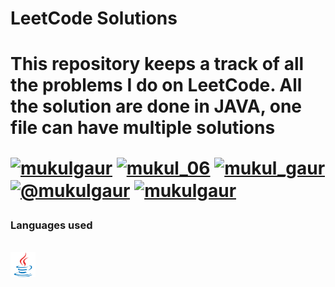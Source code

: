 <h1> LeetCode Solutions <h1/>
<p> This repository keeps a track of all the problems I do on LeetCode. All the solution are done in <bold>JAVA</bold>, one file can have multiple solutions </p>
<p align="left">
<a href="https://linkedin.com/in/mukul-gaur" target="blank"><img align="center" src="https://raw.githubusercontent.com/rahuldkjain/github-profile-readme-generator/master/src/images/icons/Social/linked-in-alt.svg" alt="mukulgaur" height="30" width="40" /></a>
<a href="https://instagram.com/mukul_06" target="blank"><img align="center" src="https://raw.githubusercontent.com/rahuldkjain/github-profile-readme-generator/master/src/images/icons/Social/instagram.svg" alt="mukul_06" height="30" width="40" /></a>
<a href="https://www.codechef.com/users/mukul_gaur" target="blank"><img align="center" src="https://cdn.jsdelivr.net/npm/simple-icons@3.1.0/icons/codechef.svg" alt="mukul_gaur" height="30" width="40" /></a>
<a href="https://www.hackerrank.com/mukulgaur91" target="blank"><img align="center" src="https://raw.githubusercontent.com/rahuldkjain/github-profile-readme-generator/master/src/images/icons/Social/hackerrank.svg" alt="@mukulgaur" height="30" width="40" /></a>
<a href="https://www.leetcode.com/mukulgaur" target="blank"><img align="center" src="https://raw.githubusercontent.com/rahuldkjain/github-profile-readme-generator/master/src/images/icons/Social/leet-code.svg" alt="mukulgaur" height="30" width="40" /></a>
</p>
<h3> Languages used </h3>
<br/>
<a href="https://www.java.com" target="_blank" rel="noreferrer"> <img src="https://raw.githubusercontent.com/devicons/devicon/master/icons/java/java-original.svg" alt="java" width="40" height="40"/> </a>

